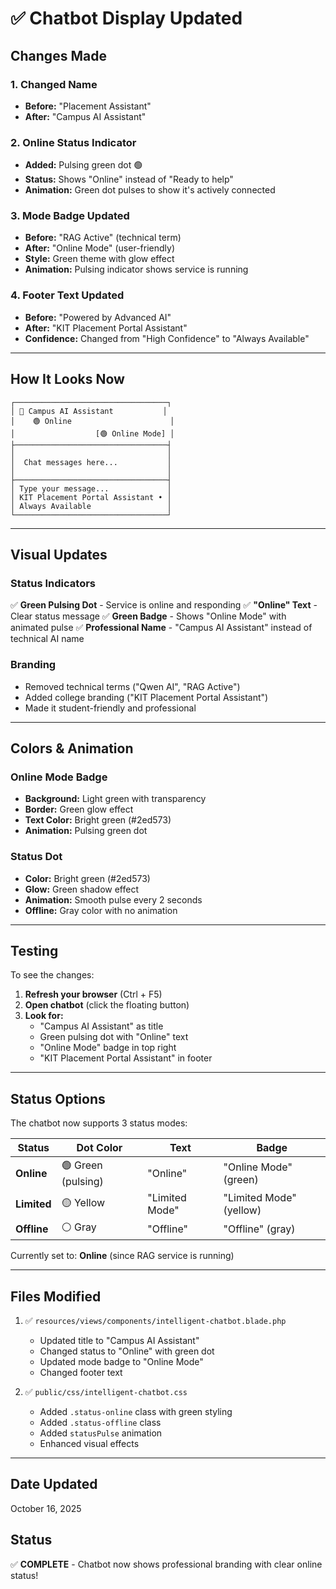# ✅ Chatbot Display Updated

## Changes Made

### 1. **Changed Name** 
- **Before:** "Placement Assistant" 
- **After:** "Campus AI Assistant"

### 2. **Online Status Indicator**
- **Added:** Pulsing green dot 🟢
- **Status:** Shows "Online" instead of "Ready to help"
- **Animation:** Green dot pulses to show it's actively connected

### 3. **Mode Badge Updated**
- **Before:** "RAG Active" (technical term)
- **After:** "Online Mode" (user-friendly)
- **Style:** Green theme with glow effect
- **Animation:** Pulsing indicator shows service is running

### 4. **Footer Text Updated**
- **Before:** "Powered by Advanced AI"
- **After:** "KIT Placement Portal Assistant"
- **Confidence:** Changed from "High Confidence" to "Always Available"

---

## How It Looks Now

```
┌──────────────────────────────────┐
│ 🤖 Campus AI Assistant           │
│    🟢 Online                      │
│                  [🟢 Online Mode] │
├──────────────────────────────────┤
│                                  │
│  Chat messages here...           │
│                                  │
├──────────────────────────────────┤
│ Type your message...             │
│ KIT Placement Portal Assistant • │
│ Always Available                 │
└──────────────────────────────────┘
```

---

## Visual Updates

### Status Indicators
✅ **Green Pulsing Dot** - Service is online and responding
✅ **"Online" Text** - Clear status message
✅ **Green Badge** - Shows "Online Mode" with animated pulse
✅ **Professional Name** - "Campus AI Assistant" instead of technical AI name

### Branding
- Removed technical terms ("Qwen AI", "RAG Active")
- Added college branding ("KIT Placement Portal Assistant")
- Made it student-friendly and professional

---

## Colors & Animation

### Online Mode Badge
- **Background:** Light green with transparency
- **Border:** Green glow effect
- **Text Color:** Bright green (#2ed573)
- **Animation:** Pulsing green dot

### Status Dot
- **Color:** Bright green (#2ed573)
- **Glow:** Green shadow effect
- **Animation:** Smooth pulse every 2 seconds
- **Offline:** Gray color with no animation

---

## Testing

To see the changes:

1. **Refresh your browser** (Ctrl + F5)
2. **Open chatbot** (click the floating button)
3. **Look for:**
   - "Campus AI Assistant" as title
   - Green pulsing dot with "Online" text
   - "Online Mode" badge in top right
   - "KIT Placement Portal Assistant" in footer

---

## Status Options

The chatbot now supports 3 status modes:

| Status | Dot Color | Text | Badge |
|--------|-----------|------|-------|
| **Online** | 🟢 Green (pulsing) | "Online" | "Online Mode" (green) |
| **Limited** | 🟡 Yellow | "Limited Mode" | "Limited Mode" (yellow) |
| **Offline** | ⚪ Gray | "Offline" | "Offline" (gray) |

Currently set to: **Online** (since RAG service is running)

---

## Files Modified

1. ✅ `resources/views/components/intelligent-chatbot.blade.php`
   - Updated title to "Campus AI Assistant"
   - Changed status to "Online" with green dot
   - Updated mode badge to "Online Mode"
   - Changed footer text

2. ✅ `public/css/intelligent-chatbot.css`
   - Added `.status-online` class with green styling
   - Added `.status-offline` class
   - Added `statusPulse` animation
   - Enhanced visual effects

---

## Date Updated
October 16, 2025

## Status
✅ **COMPLETE** - Chatbot now shows professional branding with clear online status!

